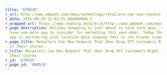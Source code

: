 ```yaml
---
title: '670535'
r_url: http://www.adweek.com/news/technology/retailers-can-now-request-uber-drop-customers-right-front-their-stores-173763
r_date: 2016-09-29 22:03:55.608000000 Z
r_wrapped_url: https://www.reading.am/p/4rjX/http://www.adweek.com/news/technology/retailers-can-now-request-uber-drop-customers-right-front-their-stores-173763
r_page_description: Holiday shopping is just about to kick into gear, and brands now
  have one more app to consider for marketing this year—Uber. Today the ride-hailing
  app is partnering with location-data company Yext to let brands create in-app campaigns.
r_page_title: Retailers Can Now Request That Uber Drop Off Customers Right in Front
  of Their Stores
r_title: Retailers Can Now Request That Uber Drop Off Customers Right in Front of
  Their Stores
r_id: '670535'
r_page_id: '490519'
---
```


